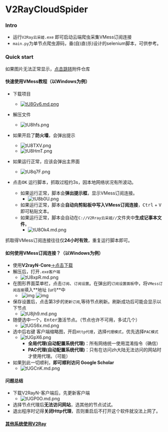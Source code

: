 # V2RayCloudSpider
### Intro

- 运行`V2Ray云采姬.exe` 即可启动云端爬虫采集VMess订阅连接
- `main.py`为单节点爬虫源码，垂(自)直(杀)设计的selenium脚本，可供参考。

### Quick start

如果图片无法正常显示，[点击跳转](https://shimo.im/docs/68xjTGW8cdYV98Kk/ )附件仓库

#### 快速使用VMess教程（以Windows为例）

- 下载项目
  - [![tU8Gy6.md.png](https://s1.ax1x.com/2020/06/03/tU8Gy6.md.png)](https://imgchr.com/i/tU8Gy6)

- 解压文件
  - ![tU8hfs.png](https://s1.ax1x.com/2020/06/03/tU8hfs.png)
- 如果开启了**防火墙**，会弹出提示
  - ![![tU8TXV.png](https://s1.ax1x.com/2020/06/03/tU8TXV.png)](C:\Users\47159\AppData\Roaming\Typora\typora-user-images\image-20200603083443714.png)
  - ![![tU8HmT.png](https://s1.ax1x.com/2020/06/03/tU8HmT.png)](C:\Users\47159\AppData\Roaming\Typora\typora-user-images\image-20200603083459425.png)
- 如果运行正常，应该会弹出主界面
  - ![![tU8q7F.png](https://s1.ax1x.com/2020/06/03/tU8q7F.png)](C:\Users\47159\AppData\Roaming\Typora\typora-user-images\image-20200603083559698.png)
- 点击<kbd>OK</kbd> 运行脚本，抓取过程约3s，因本地网络状况有所波动。
  - 如果运行正常，脚本会**弹出提示框**，显示VMess订阅连接。
    - ![tU8b0U.png](https://s1.ax1x.com/2020/06/03/tU8b0U.png)
  - 如果运行正常，脚本会**自动向剪贴板中写入VMess订阅连接**，<kbd>Ctrl</kbd> + <kbd>V</kbd> 即可粘贴文本。
  - 如果运行正常，脚本会自动在`C://V2Rray云采姬//`文件夹中**生成记事本文件**。
    - ![![tU8Ok4.md.png](https://s1.ax1x.com/2020/06/03/tU8Ok4.md.png)](C:\Users\47159\AppData\Roaming\Typora\typora-user-images\image-20200603083718415.png)

抓取得VMess订阅连接往往仅**24小时有效**，重复运行脚本即可。

#### 如何使用VMess订阅连接？（以Windows为例）

- 使用**V2rayN-Core**[->点击下载](https://shimo.im/docs/68xjTGW8cdYV98Kk/ )
- 解压后，打开`.exe客户端`
  - ![![tU8xpR.md.png](https://s1.ax1x.com/2020/06/03/tU8xpR.md.png)](C:\Users\47159\AppData\Roaming\Typora\typora-user-images\image-20200603084745322.png)
- 在图形界面菜单栏，点击`订阅`、`订阅设置`。在弹出的`订阅设置面板`中，将`VMess订阅连接`填入**地址 (url)**中
  - ​        ![img](https://uploader.shimo.im/f/WJBHwn9V7mkQtMvY.png!thumbnail)              ![img](https://uploader.shimo.im/f/KtegDQ4avdQMVC0P.png!thumbnail)      
- 保存设置后，点击第3步的`更新订阅`,等待节点刷新。刷新成功后可能会显示以下节点
  - ![![tU8jh9.md.png](https://s1.ax1x.com/2020/06/03/tU8jh9.md.png)](C:\Users\47159\AppData\Roaming\Typora\typora-user-images\image-20200603085245707.png)
- 随便选中一个，<kbd>Enter</kbd>激活节点。（节点也许不可用，多试几个）
  - ![tUGS6x.md.png](C:\Users\47159\AppData\Roaming\Typora\typora-user-images\image-20200603085440370.png)
- 选中后<kbd>右键</kbd> 客户端缩略图，开启`Http代理`，选择`代理模式`，优先选择`PAC模式`
  - ![tUGpX6.png](C:\Users\47159\AppData\Roaming\Typora\typora-user-images\image-20200603085637063.png)
    - **全局代理(自动配置系统代理)**：所有网络统一使用混淆指令（确信）
    - **PAC代理(自动配置系统代理)**：只有在访问zh大陆无法访问的网站时才使用代理。（可能）
- 如果到此一切顺利，**即可顺利访问 Google Scholar**
  - ![tUGCnK.md.png](C:\Users\47159\AppData\Roaming\Typora\typora-user-images\image-20200603090008269.png)

#### 问题总结

- 下载V2RayN-客户端后，先更新客户端
  - ![tUGP0O.md.png](C:\Users\47159\AppData\Roaming\Typora\typora-user-images\image-20200603090138564.png)
- 选择节点代理后**无法访问网站**，选其他的节点试试。
- 退出程序时记得**关闭Http代理**，否则重启后不打开这个软件就没法上网了。



#### [其他系统使用V2Ray](https://github.com/Alvin9999/new-pac/wiki/v2ray%E5%90%84%E5%B9%B3%E5%8F%B0%E5%9B%BE%E6%96%87%E4%BD%BF%E7%94%A8%E6%95%99%E7%A8%8B)

